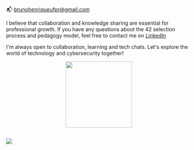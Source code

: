 📬 brunohenriqueufpr@gmail.com

I believe that collaboration and knowledge sharing are essential for professional growth. If you have any questions about the 42 selection process and pedagogy model, feel free to contact me on [LinkedIn](https://www.linkedin.com/in/brunohenriquelopes)

I'm always open to collaboration, learning and tech chats. Let's explore the world of technology and cybersecurity together!

<div align="center">
  <a href="https://www.linkedin.com/in/brunohenriquelopes/">
  <img height="180em" src="https://github-readme-stats.vercel.app/api/top-langs/?username=gitbrunoh&layout=compact&langs_count=7&theme=buefy"/>
</div>

##

<div>
<a href="https://www.linkedin.com/in/brunohenriquelopes" target="_blank"><img src="https://img.shields.io/badge/-LinkedIn-%230077B5?style=for-the-badge&logo=linkedin&logoColor=white" target="_blank"></a>

</div>

